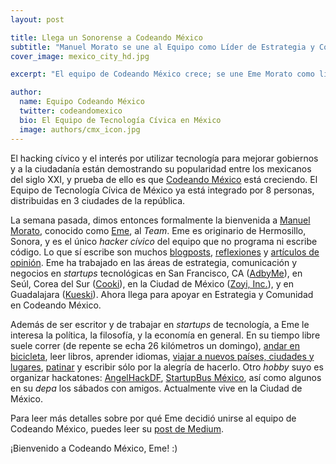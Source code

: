 ```yaml
---
layout: post

title: Llega un Sonorense a Codeando México
subtitle: "Manuel Morato se une al Equipo como Líder de Estrategia y Comunidad"
cover_image: mexico_city_hd.jpg

excerpt: "El equipo de Codeando México crece; se une Eme Morato como líder de Estrategia y Comunidad."

author:
  name: Equipo Codeando México
  twitter: codeandomexico
  bio: El Equipo de Tecnología Cívica en México
  image: authors/cmx_icon.jpg
---
```


El hacking cívico y el interés por utilizar tecnología para mejorar gobiernos y a la ciudadanía están demostrando su popularidad entre los mexicanos del siglo XXI, y prueba de ello es que [Codeando México](http://twitter.com/codeandomexico) está creciendo. El Equipo de Tecnología Cívica de México ya está integrado por 8 personas, distribuidas en 3 ciudades de la república.

La semana pasada, dimos entonces formalmente la bienvenida a [Manuel Morato](http://twitter.com/ememorato), conocido como [Eme](http://github.com/ememorato), al _Team_. Eme es originario de Hermosillo, Sonora, y es el único _hacker cívico_ del equipo que no programa ni escribe código. Lo que sí escribe son muchos [blogposts](http://www.ememorato.me), [reflexiones](http://medium.com/@ememorato) y [artículos de opinión](http://nomadig.it/author/eme-morato/). Eme ha trabajado en las áreas de estrategia, comunicación y negocios en _startups_ tecnológicas en San Francisco, CA ([AdbyMe](http://adby.me)), en Seúl, Corea del Sur ([Cooki](http://www.venturesquare.net/3538)), en la Ciudad de México ([Zoyi, Inc.](http://zoyi.co/)), y en Guadalajara ([Kueski](http://kueski.com)). Ahora llega para apoyar en Estrategia y Comunidad en Codeando México.

Además de ser escritor y de trabajar en _startups_ de tecnología, a Eme le interesa la política, la filosofía, y la economía en general. En su tiempo libre suele correr (de repente se echa 26 kilómetros un domingo), [andar en bicicleta](https://medium.com/health-fitness-1/35a4b496af28), leer libros, aprender idiomas, [viajar a nuevos países, ciudades y lugares](https://medium.com/roaming-the-earth/d88c09255169), [patinar](http://www.ememorato.me/2013/05/the-skating-nomad.html) y escribir sólo por la alegría de hacerlo. Otro _hobby_ suyo es organizar hackatones: [AngelHackDF](http://www.fayerwayer.com/2013/05/fayerwayer-te-invita-al-hackaton-angelhack-de-la-ciudad-de-mexico/), [StartupBus México](http://www.youtube.com/watch?v=cp2dYK96vxA), así como algunos en su _depa_ los sábados con amigos. Actualmente vive en la Ciudad de México.

Para leer más detalles sobre por qué Eme decidió unirse al equipo de Codeando México, puedes leer su [post de Medium](https://medium.com/p/24bd86f4c16a).

¡Bienvenido a Codeando México, Eme! :)